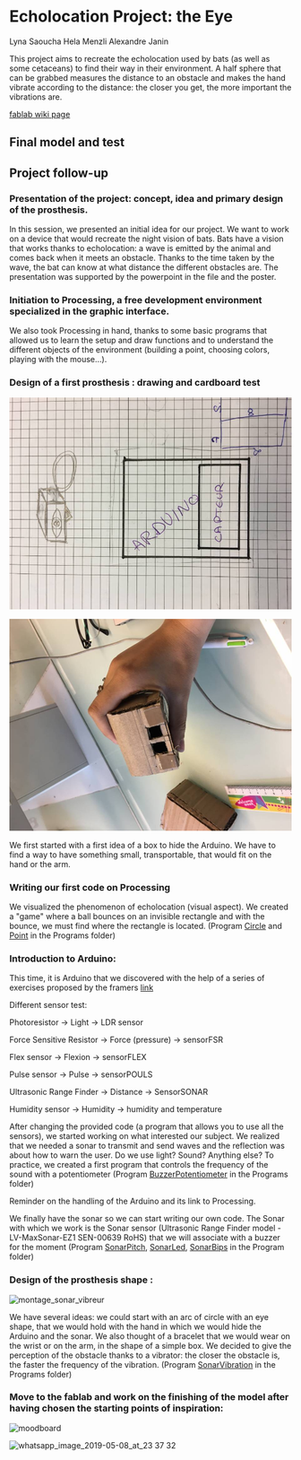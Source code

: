 ﻿# Echolocation Project: the Eye

Lyna Saoucha
Hela Menzli
Alexandre Janin

This project aims to recreate the echolocation used by bats (as well as some cetaceans) to find their way in their environment. A half sphere that can be grabbed measures the distance to an obstacle and makes the hand vibrate according to the distance: the closer you get, the more important the vibrations are.

[fablab wiki page](http://fablab.sorbonne-universites.fr/wiki/doku.php?id=wiki:projets:echolocation)

## Final model and test


## Project follow-up

### Presentation of the project: concept, idea and primary design of the prosthesis.


In this session, we presented an initial idea for our project. We want to work on a device that would recreate the night vision of bats. Bats have a vision that works thanks to echolocation: a wave is emitted by the animal and comes back when it meets an obstacle. Thanks to the time taken by the wave, the bat can know at what distance the different obstacles are.
The presentation was supported by the powerpoint in the file and the poster.


### Initiation to Processing, a free development environment specialized in the graphic interface.


We also took Processing in hand, thanks to some basic programs that allowed us to learn the setup and draw functions and to understand the different objects of the environment (building a point, choosing colors, playing with the mouse...).

### Design of a first prosthesis : drawing and cardboard test

![Drawing](https://github.com/alexandrejanin/echolocation/blob/master/DessinConception1.jpg)

![Cardboard model test](https://github.com/alexandrejanin/echolocation/blob/master/DessinConception2.jpg)

We first started with a first idea of a box to hide the Arduino. We have to find a way to have something small, transportable, that would fit on the hand or the arm.


### Writing our first code on Processing


We visualized the phenomenon of echolocation (visual aspect). We created a "game" where a ball bounces on an invisible rectangle and with the bounce, we must find where the rectangle is located.
(Program [Circle](https://github.com/alexandrejanin/echolocation/tree/master/Programmes/Cercle) and [Point](https://github.com/alexandrejanin/echolocation/tree/master/Programmes/Point) in the Programs folder)




### Introduction to Arduino:


This time, it is Arduino that we discovered with the help of a series of exercises proposed by the framers [link](https://github.com/chevalvert/workshop-upmc-II/tree/master/2-Arduino)




Different sensor test:


Photoresistor → Light → LDR sensor


Force Sensitive Resistor → Force (pressure) → sensorFSR


Flex sensor → Flexion → sensorFLEX


Pulse sensor → Pulse → sensorPOULS


Ultrasonic Range Finder → Distance → SensorSONAR


Humidity sensor → Humidity → humidity and temperature


After changing the provided code (a program that allows you to use all the sensors), we started working on what interested our subject. We realized that we needed a sonar to transmit and send waves and the reflection was about how to warn the user. Do we use light? Sound? Anything else? To practice, we created a first program that controls the frequency of the sound with a potentiometer (Program [BuzzerPotentiometer](https://github.com/alexandrejanin/echolocation/tree/master/Programmes/BuzzerPotentiometre) in the Programs folder)





Reminder on the handling of the Arduino and its link to Processing.




We finally have the sonar so we can start writing our own code. The Sonar with which we work is the Sonar sensor (Ultrasonic Range Finder model - LV-MaxSonar-EZ1 SEN-00639 RoHS) that we will associate with a buzzer for the moment (Program [SonarPitch](https://github.com/alexandrejanin/echolocation/tree/master/Programmes/SonarPitch), [SonarLed](https://github.com/alexandrejanin/echolocation/tree/master/Programmes/SonarLed), [SonarBips](https://github.com/alexandrejanin/echolocation/tree/master/Programmes/SonarBips) in the Program folder)


### Design of the prosthesis shape :

![montage_sonar_vibreur](https://user-images.githubusercontent.com/46900484/200603614-8881526b-4efd-4090-b095-2ed2dbd49e43.png)

We have several ideas: we could start with an arc of circle with an eye shape, that we would hold with the hand in which we would hide the Arduino and the sonar. We also thought of a bracelet that we would wear on the wrist or on the arm, in the shape of a simple box.
We decided to give the perception of the obstacle thanks to a vibrator: the closer the obstacle is, the faster the frequency of the vibration. (Program [SonarVibration](http://wwww.github.com/alexandrejanin/echolocation/Programmes/SonarVibration) in the Programs folder)

### Move to the fablab and work on the finishing of the model after having chosen the starting points of inspiration:

![moodboard](https://user-images.githubusercontent.com/46900484/200603784-8e541ee6-384e-4a77-8e92-ccc41972907a.png)

![whatsapp_image_2019-05-08_at_23 37 32](https://user-images.githubusercontent.com/46900484/200604086-038b4b0d-20fc-4a5a-b60a-2f74b65286ca.jpeg)
